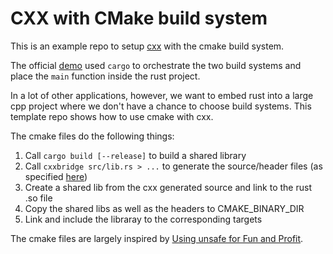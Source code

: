 # CXX with CMake build system

This is an example repo to setup [cxx](https://github.com/dtolnay/cxx) with the cmake build system.

The official [demo](https://github.com/dtolnay/cxx/tree/master/demo) used `cargo` to orchestrate the two build systems and place the `main` function inside the rust project.

In a lot of other applications, however, we want to embed rust into a large cpp project where we don't have a chance to choose build systems.
This template repo shows how to use cmake with cxx.


The cmake files do the following things:
1. Call `cargo build [--release]` to build a shared library
2. Call `cxxbridge src/lib.rs > ...` to generate the source/header files (as specified [here](https://github.com/dtolnay/cxx#non-cargo-setup))
3. Create a shared lib from the cxx generated source and link to the rust .so file
3. Copy the shared libs as well as the headers to CMAKE_BINARY_DIR
4. Link and include the libraray to the corresponding targets

The cmake files are largely inspired by [Using unsafe for Fun and Profit](https://github.com/Michael-F-Bryan/rust-ffi-guide).
